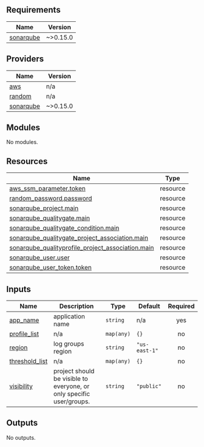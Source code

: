 <!-- BEGIN_TF_DOCS -->
## Requirements

| Name | Version |
|------|---------|
| <a name="requirement_sonarqube"></a> [sonarqube](#requirement\_sonarqube) | ~>0.15.0 |

## Providers

| Name | Version |
|------|---------|
| <a name="provider_aws"></a> [aws](#provider\_aws) | n/a |
| <a name="provider_random"></a> [random](#provider\_random) | n/a |
| <a name="provider_sonarqube"></a> [sonarqube](#provider\_sonarqube) | ~>0.15.0 |

## Modules

No modules.

## Resources

| Name | Type |
|------|------|
| [aws_ssm_parameter.token](https://registry.terraform.io/providers/hashicorp/aws/latest/docs/resources/ssm_parameter) | resource |
| [random_password.password](https://registry.terraform.io/providers/hashicorp/random/latest/docs/resources/password) | resource |
| [sonarqube_project.main](https://registry.terraform.io/providers/jdamata/sonarqube/latest/docs/resources/project) | resource |
| [sonarqube_qualitygate.main](https://registry.terraform.io/providers/jdamata/sonarqube/latest/docs/resources/qualitygate) | resource |
| [sonarqube_qualitygate_condition.main](https://registry.terraform.io/providers/jdamata/sonarqube/latest/docs/resources/qualitygate_condition) | resource |
| [sonarqube_qualitygate_project_association.main](https://registry.terraform.io/providers/jdamata/sonarqube/latest/docs/resources/qualitygate_project_association) | resource |
| [sonarqube_qualityprofile_project_association.main](https://registry.terraform.io/providers/jdamata/sonarqube/latest/docs/resources/qualityprofile_project_association) | resource |
| [sonarqube_user.user](https://registry.terraform.io/providers/jdamata/sonarqube/latest/docs/resources/user) | resource |
| [sonarqube_user_token.token](https://registry.terraform.io/providers/jdamata/sonarqube/latest/docs/resources/user_token) | resource |

## Inputs

| Name | Description | Type | Default | Required |
|------|-------------|------|---------|:--------:|
| <a name="input_app_name"></a> [app\_name](#input\_app\_name) | application name | `string` | n/a | yes |
| <a name="input_profile_list"></a> [profile\_list](#input\_profile\_list) | n/a | `map(any)` | `{}` | no |
| <a name="input_region"></a> [region](#input\_region) | log groups region | `string` | `"us-east-1"` | no |
| <a name="input_threshold_list"></a> [threshold\_list](#input\_threshold\_list) | n/a | `map(any)` | `{}` | no |
| <a name="input_visibility"></a> [visibility](#input\_visibility) | project should be visible to everyone, or only specific user/groups. | `string` | `"public"` | no |

## Outputs

No outputs.
<!-- END_TF_DOCS -->
